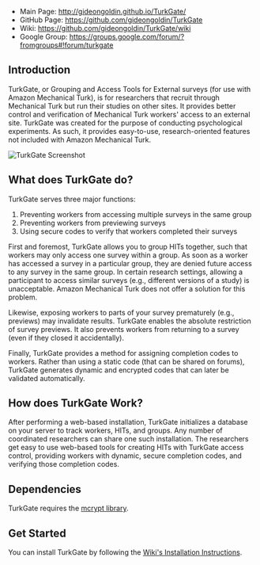 * Main Page: http://gideongoldin.github.io/TurkGate/
* GitHub Page: https://github.com/gideongoldin/TurkGate
* Wiki: https://github.com/gideongoldin/TurkGate/wiki
* Google Group: https://groups.google.com/forum/?fromgroups#!forum/turkgate

## Introduction
TurkGate, or Grouping and Access Tools for External surveys (for use
with Amazon Mechanical Turk), is for researchers that recruit through 
Mechanical Turk but run their studies on other sites. It provides better 
control and verification of Mechanical Turk workers' access to an 
external site. TurkGate was created for the purpose of conducting 
psychological experiments. As such, it provides easy-to-use, 
research-oriented features not included with Amazon Mechanical Turk.

![TurkGate Screenshot](https://raw.github.com/wiki/gideongoldin/TurkGate/screens/generate.jpg)

## What does TurkGate do?

TurkGate serves three major functions:

1.  Preventing workers from accessing multiple surveys in the same group
2.  Preventing workers from previewing surveys
3.  Using secure codes to verify that workers completed their surveys

First and foremost, TurkGate allows you to group HITs together, such
that workers may only access one survey within a group. As soon as a
worker has accessed a survey in a particular group, they are denied
future access to any survey in the same group. In certain research
settings, allowing a participant to access similar surveys (e.g.,
different versions of a study) is unacceptable. Amazon Mechanical Turk
does not offer a solution for this problem.

Likewise, exposing workers to parts of your survey prematurely 
(e.g., previews) may invalidate results. TurkGate enables the absolute
restriction of survey previews. It also prevents workers from returning
to a survey (even if they closed it accidentally).

Finally, TurkGate provides a method for assigning completion codes to
workers. Rather than using a static code (that can be shared on forums), 
TurkGate generates dynamic and encrypted codes that can later be
validated automatically.

## How does TurkGate Work?

After performing a web-based installation, TurkGate initializes a 
database on your server to track workers, HITs, and groups. Any number 
of coordinated researchers can share one such installation. The 
researchers get easy to use web-based tools for creating HITs with 
TurkGate access  control, providing workers with dynamic, secure 
completion codes, and verifying those completion codes. 

## Dependencies

TurkGate requires the [mcrypt library](http://php.net/manual/en/intro.mcrypt.php).

## Get Started

You can install TurkGate by following the [Wiki's Installation Instructions](https://github.com/gideongoldin/TurkGate/wiki/Installation).
